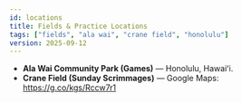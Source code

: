 ```yaml
---
id: locations
title: Fields & Practice Locations
tags: ["fields", "ala wai", "crane field", "honolulu"]
version: 2025-09-12
---
```


- **Ala Wai Community Park (Games)** — Honolulu, Hawaiʻi.  
- **Crane Field (Sunday Scrimmages)** — Google Maps: https://g.co/kgs/Rccw7r1
